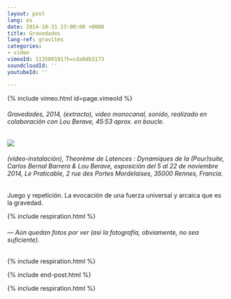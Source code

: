 ```yaml
---
layout: post
lang: es
date: 2014-10-31 23:00:00 +0000
title: Gravedades
lang-ref: gravites
categories:
- video
vimeoId: 113580191?h=cda9db3173
soundcloudId: ''
youtubeId: ''

---
```

{% include vimeo.html id=page.vimeoId %}

###### _Gravedades_, 2014, (extracto), video monocanal, sonido, realizado en colaboración con Lou Berave, 45:53 aprox. en boucle.

![](/mepierdoparaver/imgs/carlos-bernal-et-eva-reboul-gravites-6-up.jpg)

###### (video-instalación), _Theorème de Latences : Dynamiques de la (Pour)suite_, Carlos Bernal Barrera & Lou Berave, exposición del 5 al 22 de noviembre 2014, Le Praticable, 2 rue des Portes Mordelaises, 35000 Rennes, Francia.

Juego y repetición. La evocación de una fuerza universal y arcaica que es la gravedad.

{% include respiration.html %}

###### — _Aún quedan fotos por ver (así la fotografía, obviamente, no sea suficiente)._

{% include respiration.html %}

{% include end-post.html %}

{% include respiration.html %}